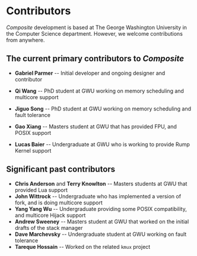 Contributors
============

_Composite_ development is based at The George Washington University
in the Computer Science department.  However, we welcome contributions
from anywhere.

The current primary contributors to _Composite_
-----------------------------------------------

- **Gabriel Parmer** -- Initial developer and ongoing designer and contributor
- **Qi Wang** -- PhD student at GWU working on memory scheduling and multicore support
- **Jiguo Song** -- PhD student at GWU working on memory scheduling and fault tolerance
- **Gao Xiang** -- Masters student at GWU that has provided FPU, and POSIX support

- **Lucas Baier** -- Undergraduate at GWU who is working to provide Rump Kernel support 

Significant past contributors
-----------------------------

- **Chris Anderson** and **Terry Knowlton** -- Masters students at GWU that provided Lua support
- **John Wittrock** -- Undergraduate who has implemented a version of fork, and is doing multicore support
- **Yang Yang Wu** -- Undergraduate providing some POSIX compatibility, and multicore Hijack support
- **Andrew Sweeney** -- Masters student at GWU that worked on the initial drafts of the stack manager
- **Dave Marchevsky** -- Undergraduate student at GWU working on fault tolerance
- **Tareque Hossain** -- Worked on the related `kmux` project
